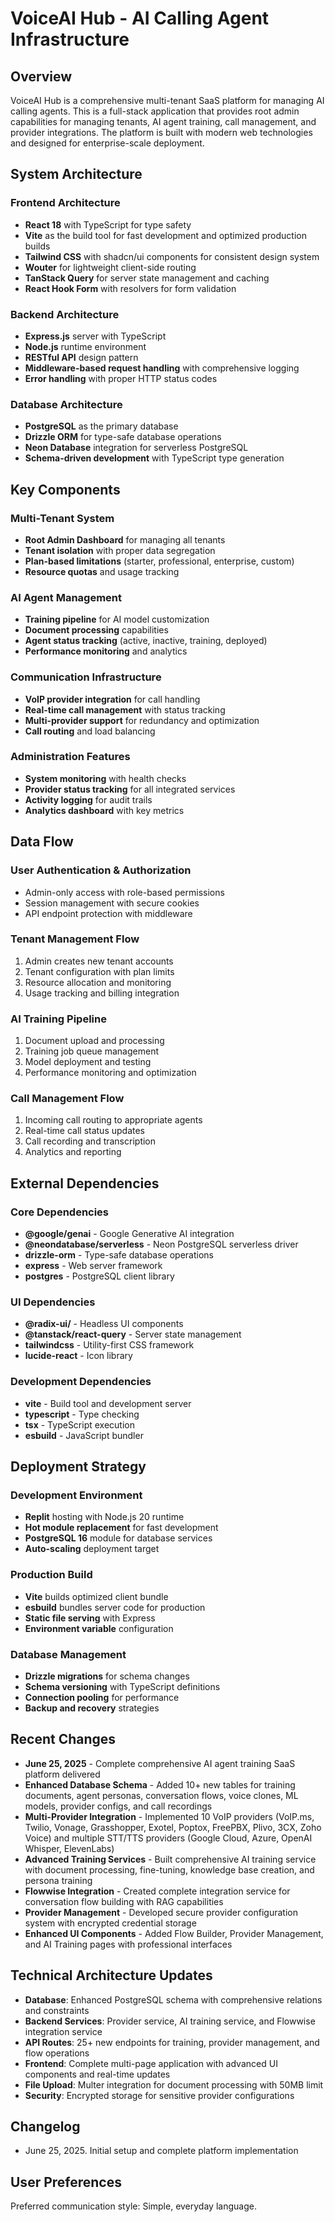 # VoiceAI Hub - AI Calling Agent Infrastructure

## Overview
VoiceAI Hub is a comprehensive multi-tenant SaaS platform for managing AI calling agents. This is a full-stack application that provides root admin capabilities for managing tenants, AI agent training, call management, and provider integrations. The platform is built with modern web technologies and designed for enterprise-scale deployment.

## System Architecture

### Frontend Architecture
- **React 18** with TypeScript for type safety
- **Vite** as the build tool for fast development and optimized production builds
- **Tailwind CSS** with shadcn/ui components for consistent design system
- **Wouter** for lightweight client-side routing
- **TanStack Query** for server state management and caching
- **React Hook Form** with resolvers for form validation

### Backend Architecture
- **Express.js** server with TypeScript
- **Node.js** runtime environment
- **RESTful API** design pattern
- **Middleware-based request handling** with comprehensive logging
- **Error handling** with proper HTTP status codes

### Database Architecture
- **PostgreSQL** as the primary database
- **Drizzle ORM** for type-safe database operations
- **Neon Database** integration for serverless PostgreSQL
- **Schema-driven development** with TypeScript type generation

## Key Components

### Multi-Tenant System
- **Root Admin Dashboard** for managing all tenants
- **Tenant isolation** with proper data segregation
- **Plan-based limitations** (starter, professional, enterprise, custom)
- **Resource quotas** and usage tracking

### AI Agent Management
- **Training pipeline** for AI model customization
- **Document processing** capabilities
- **Agent status tracking** (active, inactive, training, deployed)
- **Performance monitoring** and analytics

### Communication Infrastructure
- **VoIP provider integration** for call handling
- **Real-time call management** with status tracking
- **Multi-provider support** for redundancy and optimization
- **Call routing** and load balancing

### Administration Features
- **System monitoring** with health checks
- **Provider status tracking** for all integrated services
- **Activity logging** for audit trails
- **Analytics dashboard** with key metrics

## Data Flow

### User Authentication & Authorization
- Admin-only access with role-based permissions
- Session management with secure cookies
- API endpoint protection with middleware

### Tenant Management Flow
1. Admin creates new tenant accounts
2. Tenant configuration with plan limits
3. Resource allocation and monitoring
4. Usage tracking and billing integration

### AI Training Pipeline
1. Document upload and processing
2. Training job queue management
3. Model deployment and testing
4. Performance monitoring and optimization

### Call Management Flow
1. Incoming call routing to appropriate agents
2. Real-time call status updates
3. Call recording and transcription
4. Analytics and reporting

## External Dependencies

### Core Dependencies
- **@google/genai** - Google Generative AI integration
- **@neondatabase/serverless** - Neon PostgreSQL serverless driver
- **drizzle-orm** - Type-safe database operations
- **express** - Web server framework
- **postgres** - PostgreSQL client library

### UI Dependencies
- **@radix-ui/** - Headless UI components
- **@tanstack/react-query** - Server state management
- **tailwindcss** - Utility-first CSS framework
- **lucide-react** - Icon library

### Development Dependencies
- **vite** - Build tool and development server
- **typescript** - Type checking
- **tsx** - TypeScript execution
- **esbuild** - JavaScript bundler

## Deployment Strategy

### Development Environment
- **Replit** hosting with Node.js 20 runtime
- **Hot module replacement** for fast development
- **PostgreSQL 16** module for database services
- **Auto-scaling** deployment target

### Production Build
- **Vite** builds optimized client bundle
- **esbuild** bundles server code for production
- **Static file serving** with Express
- **Environment variable** configuration

### Database Management
- **Drizzle migrations** for schema changes
- **Schema versioning** with TypeScript definitions
- **Connection pooling** for performance
- **Backup and recovery** strategies

## Recent Changes
- **June 25, 2025** - Complete comprehensive AI agent training SaaS platform delivered
- **Enhanced Database Schema** - Added 10+ new tables for training documents, agent personas, conversation flows, voice clones, ML models, provider configs, and call recordings
- **Multi-Provider Integration** - Implemented 10 VoIP providers (VoIP.ms, Twilio, Vonage, Grasshopper, Exotel, Poptox, FreePBX, Plivo, 3CX, Zoho Voice) and multiple STT/TTS providers (Google Cloud, Azure, OpenAI Whisper, ElevenLabs)
- **Advanced Training Services** - Built comprehensive AI training service with document processing, fine-tuning, knowledge base creation, and persona training
- **Flowwise Integration** - Created complete integration service for conversation flow building with RAG capabilities
- **Provider Management** - Developed secure provider configuration system with encrypted credential storage
- **Enhanced UI Components** - Added Flow Builder, Provider Management, and AI Training pages with professional interfaces

## Technical Architecture Updates
- **Database**: Enhanced PostgreSQL schema with comprehensive relations and constraints
- **Backend Services**: Provider service, AI training service, and Flowwise integration service
- **API Routes**: 25+ new endpoints for training, provider management, and flow operations
- **Frontend**: Complete multi-page application with advanced UI components and real-time updates
- **File Upload**: Multer integration for document processing with 50MB limit
- **Security**: Encrypted storage for sensitive provider configurations

## Changelog
- June 25, 2025. Initial setup and complete platform implementation

## User Preferences
Preferred communication style: Simple, everyday language.